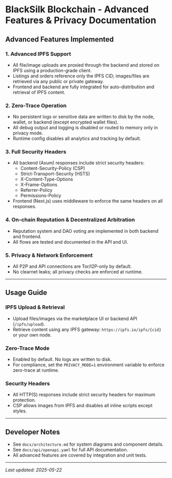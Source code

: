 # BlackSilk Blockchain - Advanced Features & Privacy Documentation

## Advanced Features Implemented

### 1. Advanced IPFS Support
- All file/image uploads are proxied through the backend and stored on IPFS using a production-grade client.
- Listings and orders reference only the IPFS CID; images/files are retrieved via any public or private gateway.
- Frontend and backend are fully integrated for auto-distribution and retrieval of IPFS content.

### 2. Zero-Trace Operation
- No persistent logs or sensitive data are written to disk by the node, wallet, or backend (except encrypted wallet files).
- All debug output and logging is disabled or routed to memory only in privacy mode.
- Runtime config disables all analytics and tracking by default.

### 3. Full Security Headers
- All backend (Axum) responses include strict security headers:
  - Content-Security-Policy (CSP)
  - Strict-Transport-Security (HSTS)
  - X-Content-Type-Options
  - X-Frame-Options
  - Referrer-Policy
  - Permissions-Policy
- Frontend (Next.js) uses middleware to enforce the same headers on all responses.

### 4. On-chain Reputation & Decentralized Arbitration
- Reputation system and DAO voting are implemented in both backend and frontend.
- All flows are tested and documented in the API and UI.

### 5. Privacy & Network Enforcement
- All P2P and API connections are Tor/I2P-only by default.
- No clearnet leaks; all privacy checks are enforced at runtime.

---

## Usage Guide

### IPFS Upload & Retrieval
- Upload files/images via the marketplace UI or backend API (`/ipfs/upload`).
- Retrieve content using any IPFS gateway: `https://ipfs.io/ipfs/{cid}` or your own node.

### Zero-Trace Mode
- Enabled by default. No logs are written to disk.
- For compliance, set the `PRIVACY_MODE=1` environment variable to enforce zero-trace at runtime.

### Security Headers
- All HTTP(S) responses include strict security headers for maximum protection.
- CSP allows images from IPFS and disables all inline scripts except styles.

---

## Developer Notes
- See `docs/architecture.md` for system diagrams and component details.
- See `docs/api/openapi.yaml` for full API documentation.
- All advanced features are covered by integration and unit tests.

---

_Last updated: 2025-05-22_
